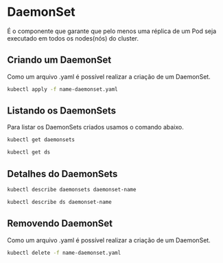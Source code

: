 # DaemonSet

É o componente que garante que pelo menos uma réplica de um Pod seja executado em todos os nodes(nós) do cluster.

## Criando um DaemonSet

Como um arquivo .yaml é possível realizar a criação de um DaemonSet.

```bash
kubectl apply -f name-daemonset.yaml
```

## Listando os DaemonSets

Para listar os DaemonSets criados usamos o comando abaixo.

```bash
kubectl get daemonsets

kubectl get ds
```

## Detalhes do DaemonSets

```bash
kubectl describe daemonsets daemonset-name

kubectl describe ds daemonset-name
```

## Removendo DaemonSet

Como um arquivo .yaml é possível realizar a criação de um DaemonSet.

```bash
kubectl delete -f name-daemonset.yaml
```
